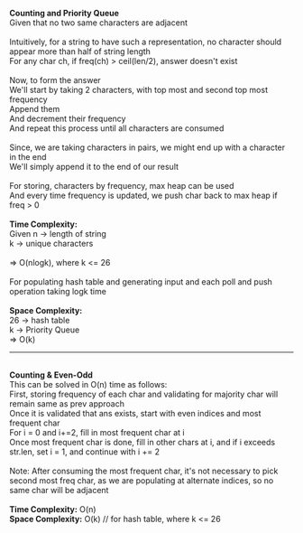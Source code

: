 <b> Counting and Priority Queue</b>
<br>Given that no two same characters are adjacent
<br>
<br>Intuitively, for a string to have such a representation, no character should appear more than half of string length
<br>
For any char ch, if freq(ch) > ceil(len/2), answer doesn't exist
<br>
<br>Now, to form the answer
<br>We'll start by taking 2 characters, with top most and second top most frequency
<br>Append them
<br>And decrement their frequency 
<br>And repeat this process until all characters are consumed
<br>
<br>Since, we are taking characters in pairs, we might end up with a character in the end
<br>We'll simply append it to the end of our result
<br>
<br>For storing, characters by frequency, max heap can be used
<br>And every time frequency is updated, we push char back to max heap if freq > 0
<br>
<br><b>Time Complexity:</b>
<br>Given n -> length of string
<br>k -> unique characters
<br>
<br>=> O(nlogk), where k <= 26
<br>
<br>For populating hash table and generating input and each poll and push operation taking logk time
<br>
<br> <b>Space Complexity:</b>
<br> 26 -> hash table
<br> k -> Priority Queue
<br> => O(k)
<hr>
<br><b> Counting & Even-Odd</b>
<br> This can be solved in O(n) time as follows:
<br> First, storing frequency of each char and validating for majority char will remain same as prev approach
<br> Once it is validated that ans exists, start with even indices and most frequent char
<br> For i = 0 and i+=2, fill in most frequent char at i 
<br> Once most frequent char is done, fill in other chars at i, and if i exceeds str.len, set i = 1, and continue with i += 2
<br>
<br> Note: After consuming the most frequent char, it's not necessary to pick second most freq char, as we are populating at alternate indices, so no same char will be adjacent
<br>
<br> <b>Time Complexity:</b> O(n)
<br> <b>Space Complexity:</b> O(k) // for hash table, where k <= 26
